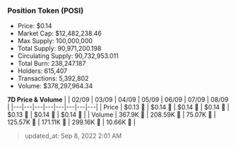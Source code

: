 
  ### Position Token (POSI)
  - Price: $0.14
  - Market Cap: $12,482,238.46
  - Max Supply: 100,000,000
  - Total Supply: 90,971,200.198
  - Circulating Supply: 90,732,953.011
  - Total Burn: 238,247.187
  - Holders: 615,407
  - Transactions: 5,392,802
  - Volume: $378,297,964.34

  **7D Price & Volume**
  | | 02&#x2F;09 | 03&#x2F;09 | 04&#x2F;09 | 05&#x2F;09 | 06&#x2F;09 | 07&#x2F;09 | 08&#x2F;09 |
  |---|---|---|---|---|---|---|---|
  | Price | $0.13 🚀 | $0.14 🚀 | $0.14 🚀 | $0.14 🚀 | $0.13 🔻 | $0.14 🚀 | $0.14 🔻 |
  | Volume | 367.9K 🚀 | 208.59K 🔻 | 75.07K 🔻 | 125.57K 🚀 | 171.11K 🚀 | 299.16K 🚀 | 10.66K 🔻 |

  > updated_at: Sep 8, 2022 2:01 AM
